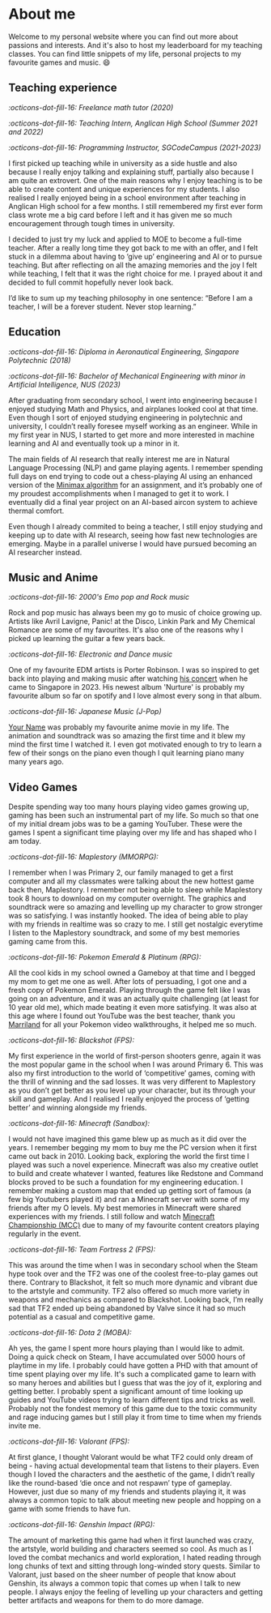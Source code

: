# About me 

Welcome to my personal website where you can find out more about passions and interests. And it's also to host my leaderboard for my teaching classes. You can find little snippets of my life, personal projects to my favourite games and music. :smile:
## <b> Teaching experience </b>

<i> :octicons-dot-fill-16: Freelance math tutor (2020)

:octicons-dot-fill-16: Teaching Intern, Anglican High School (Summer 2021 and 2022)

:octicons-dot-fill-16: Programming Instructor, SGCodeCampus (2021-2023) </i> 

I first picked up teaching while in university as a side hustle and also because I really enjoy talking and explaining stuff, partially also because I am quite an extrovert. One of the main reasons why I enjoy teaching is to be able to create content and unique experiences for my students. I also realised I really enjoyed being in a school environment after teaching in Anglican High school for a few months. I still remembered my first ever form class wrote me a big card before I left and it has given me so much encouragement through tough times in university.

I decided to just try my luck and applied to MOE to become a full-time teacher. After a really long time they got back to me with an offer, and I felt stuck in a dilemma about having to ‘give up’ engineering and AI or to pursue teaching. But after reflecting on all the amazing memories and the joy I felt while teaching, I felt that it was the right choice for me. I prayed about it and decided to full commit hopefully never look back.

I’d like to sum up my teaching philosophy in one sentence: “Before I am a teacher, I will be a forever student. Never stop learning.”

## <b> Education </b>

<i>:octicons-dot-fill-16: Diploma in Aeronautical Engineering, Singapore Polytechnic (2018)

:octicons-dot-fill-16: Bachelor of Mechanical Engineering with minor in Artificial Intelligence, NUS (2023) </i>

After graduating from secondary school, I went into engineering because I enjoyed studying Math and Physics, and airplanes looked cool at that time. Even though I sort of enjoyed studying engineering in polytechnic and university, I couldn’t really foresee myself working as an engineer. While in my first year in NUS, I started to get more and more interested in machine learning and AI and eventually took up a minor in it. 

The main fields of AI research that really interest me are in Natural Language Processing (NLP) and game playing agents. I remember spending full days on end trying to code out a chess-playing AI using an enhanced version of the [Minimax algorithm](https://www.geeksforgeeks.org/minimax-algorithm-in-game-theory-set-1-introduction/) for an assignment, and it’s probably one of my proudest accomplishments when I managed to get it to work. I eventually did a final year project on an AI-based aircon system to achieve thermal comfort.

Even though I already commited to being a teacher, I still enjoy studying and keeping up to date with AI research, seeing how fast new technologies are emerging. Maybe in a parallel universe I would have pursued becoming an AI researcher instead.

## <b> Music and Anime </b>

<i>:octicons-dot-fill-16: 2000's Emo pop and Rock music </i>

Rock and pop music has always been my go to music of choice growing up. Artists like Avril Lavigne, Panic! at the Disco, Linkin Park and My Chemical Romance are some of my favourites. It's also one of the reasons why I picked up learning the guitar a few years back.

<i>:octicons-dot-fill-16: Electronic and Dance music </i>

One of my favourite EDM artists is Porter Robinson. I was so inspired to get back into playing and making music after watching [his concert](https://youtu.be/THjekE5p2aw) when he came to Singapore in 2023. His newest album 'Nurture' is probably my favourite album so far on spotify and I love almost every song in that album.

<i>:octicons-dot-fill-16: Japanese Music (J-Pop) </i>

[Your Name](https://myanimelist.net/anime/32281/Kimi_no_Na_wa) was probably my favourite anime movie in my life. The animation and soundtrack was so amazing the first time and it blew my mind the first time I watched it. I even got motivated enough to try to learn a few of their songs on the piano even though I quit learning piano many many years ago.

## <b> Video Games </b>

Despite spending way too many hours playing video games growing up, gaming has been such an instrumental part of my life. So much so that one of my initial dream jobs was to be a gaming YouTuber. These were the games I spent a significant time playing over my life and has shaped who I am today.

<i>:octicons-dot-fill-16: Maplestory (MMORPG): </i>

I remember when I was Primary 2, our family managed to get a first computer and all my classmates were talking about the new hottest game back then, Maplestory. I remember not being able to sleep while Maplestory took 8 hours to download on my computer overnight. The graphics and soundtrack were so amazing and levelling up my character to grow stronger was so satisfying. I was instantly hooked. The idea of being able to play with my friends in realtime was so crazy to me. I still get nostalgic everytime I listen to the Maplestory soundtrack, and some of my best memories gaming came from this.

<i>:octicons-dot-fill-16: Pokemon Emerald & Platinum (RPG): </i>

All the cool kids in my school owned a Gameboy at that time and I begged my mom to get me one as well. After lots of persuading, I got one and a fresh copy of Pokemon Emerald. Playing through the game felt like I was going on an adventure, and it was an actually quite challenging (at least for 10 year old me), which made beating it even more satisfying. It was also at this age where I found out YouTube was the best teacher, thank you [Marriland](https://www.youtube.com/channel/UCe2yn-ptTl529JPheQgzm_A) for all your Pokemon video walkthroughs, it helped me so much.

<i>:octicons-dot-fill-16: Blackshot (FPS): </i>

My first experience in the world of first-person shooters genre, again it was the most popular game in the school when I was around Primary 6. This was also my first introduction to the world of ‘competitive’ games, coming with the thrill of winning and the sad losses. It was very different to Maplestory as you don’t get better as you level up your character, but its through your skill and gameplay. And I realised I really enjoyed the process of ‘getting better’ and winning alongside my friends.

<i>:octicons-dot-fill-16: Minecraft (Sandbox): </i>

I would not have imagined this game blew up as much as it did over the years. I remember begging my mom to buy me the PC version when it first came out back in 2010. Looking back, exploring the world the first time I played was such a novel experience. Minecraft was also my creative outlet to build and create whatever I wanted, features like Redstone and Command blocks proved to be such a foundation for my engineering education. I remember making a custom map that ended up getting sort of famous (a few big Youtubers played it) and ran a Minecraft server with some of my friends after my O levels. My best memories in Minecraft were shared experiences with my friends. I still follow and watch [Minecraft Championship (MCC)](https://mcc.live/) due to many of my favourite content creators playing regularly in the event.

<i>:octicons-dot-fill-16: Team Fortress 2 (FPS): </i>

This was around the time when I was in secondary school when the Steam hype took over and the TF2 was one of the coolest free-to-play games out there. Contrary to Blackshot, it felt so much more dynamic and vibrant due to the artstyle and community. TF2 also offered so much more variety in weapons and mechanics as compared to Blackshot. Looking back, I’m really sad that TF2 ended up being abandoned by Valve since it had so much potential as a casual and competitive game.

<i>:octicons-dot-fill-16: Dota 2 (MOBA): </i>

Ah yes, the game I spent more hours playing than I would like to admit. Doing a quick check on Steam, I have accumulated over 5000 hours of playtime in my life. I probably could have gotten a PHD with that amount of time spent playing over my life. It's such a complicated game to learn with so many heroes and abilities but I guess that was the joy of it, exploring and getting better. I probably spent a significant amount of time looking up guides and YouTube videos trying to learn different tips and tricks as well. Probably not the fondest memory of this game due to the toxic community and rage inducing games but I still play it from time to time when my friends invite me.

<i>:octicons-dot-fill-16: Valorant (FPS): </i>

At first glance, I thought Valorant would be what TF2 could only dream of being - having actual developmental team that listens to their players. Even though I loved the characters and the aesthetic of the game, I didn’t really like the round-based ‘die once and not respawn’ type of gameplay. However, just due so many of my friends and students playing it, it was always a common topic to talk about meeting new people and hopping on a game with some friends to have fun.

<i>:octicons-dot-fill-16: Genshin Impact (RPG): </i>

The amount of marketing this game had when it first launched was crazy, the artstyle, world building and characters seemed so cool. As much as I loved the combat mechanics and world exploration, I hated reading through long chunks of text and sitting through long-winded story quests. Similar to Valorant, just based on the sheer number of people that know about Genshin, its always a common topic that comes up when I talk to new people. I always enjoy the feeling of levelling up your characters and getting better artifacts and weapons for them to do more damage.
